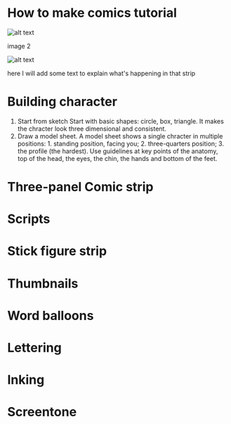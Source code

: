 # How to make comics tutorial

![alt text](https://files.slack.com/files-pri/T0HTW3H0V-F02UFE6KD2B/screen_shot_2022-01-20_at_10.45.27_am.png?pub_secret=0d22b0cfed)

image 2

![alt text](https://files.slack.com/files-pri/T0HTW3H0V-F02UW41JN3D/screen_shot_2022-01-20_at_10.46.06_am.png?pub_secret=b62fee99d6)

here I will add some text to explain what's happening in that strip


# Building character

1. Start from sketch
Start with basic shapes: circle, box, triangle.
It makes the chracter look three dimensional and consistent.
2. Draw a model sheet. 
A model sheet shows a single chracter in multiple positions: 1. standing position, facing you; 2. three-quarters position; 3. the profile (the hardest). Use guidelines at key points of the anatomy, top of the head, the eyes, the chin, the hands and bottom of the feet.

# Three-panel Comic strip

# Scripts

# Stick figure strip

# Thumbnails

# Word balloons

# Lettering

# Inking

# Screentone





